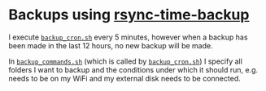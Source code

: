 # Backups using [rsync-time-backup](https://github.com/laurent22/rsync-time-backup/tree/c313e0a322a6a0b8fc233bf7e272ab0230c35d1b)

I execute [`backup_cron.sh`](backup_cron.sh) every 5 minutes, however when a backup has been made in the last 12 hours, no new backup will be made.

In [`backup_commands.sh`](backup_commands.sh) (which is called by [`backup_cron.sh`](backup_cron.sh)) I specify all folders I want to backup and the conditions under which it should run, e.g. needs to be on my WiFi and my external disk needs to be connected.

